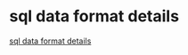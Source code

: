 # sql data format details
[sql data format details](https://aiwithcloud.com/2022/09/19/sql_data_format_details/)